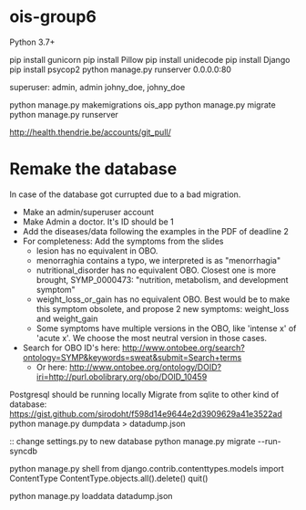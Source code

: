 # ois-group6

Python 3.7+

pip install gunicorn
pip install Pillow
pip install unidecode
pip install Django
pip install psycop2
python manage.py runserver 0.0.0.0:80

superuser: admin, admin
johny_doe, johny_doe

python manage.py makemigrations ois_app
python manage.py migrate
python manage.py runserver

http://health.thendrie.be/accounts/git_pull/


Remake the database
===================
In case of the database got currupted due to a bad migration.
- Make an admin/superuser account
- Make Admin a doctor. It's ID should be 1
- Add the diseases/data following the examples in the PDF of deadline 2
- For completeness: Add the symptoms from the slides
	- lesion has no equivalent in OBO.
	- menorraghia contains a typo, we interpreted is as "menorrhagia"
	- nutritional_disorder has no equivalent OBO. Closest one is more brought, SYMP_0000473: "nutrition, metabolism, and development symptom"
	- weight_loss_or_gain has no equivalent OBO. Best would be to make this symptom obsolete, and propose 2 new symptoms: weight_loss and weight_gain
	- Some symptoms have multiple versions in the OBO, like 'intense x' of 'acute x'. We choose the most neutral version in those cases.
- Search for OBO ID's here: http://www.ontobee.org/search?ontology=SYMP&keywords=sweat&submit=Search+terms
	- Or here: http://www.ontobee.org/ontology/DOID?iri=http://purl.obolibrary.org/obo/DOID_10459

Postgresql should be running locally
Migrate from sqlite to other kind of database: https://gist.github.com/sirodoht/f598d14e9644e2d3909629a41e3522ad
python manage.py dumpdata > datadump.json

:: change settings.py to new database
python manage.py migrate --run-syncdb

python manage.py shell
from django.contrib.contenttypes.models import ContentType
ContentType.objects.all().delete()
quit()

python manage.py loaddata datadump.json